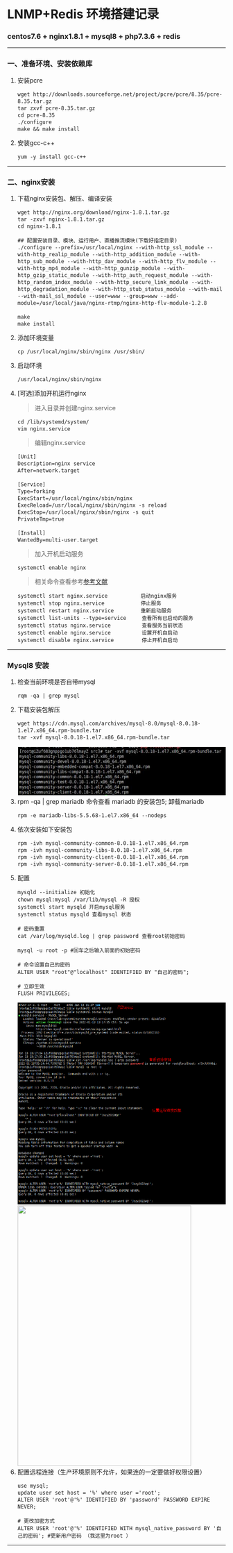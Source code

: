 # LNMP+Redis 环境搭建记录
### centos7.6 + nginx1.8.1 + mysql8 + php7.3.6 + redis
---
### 一、准备环境、安装依赖库
1. 安装pcre
   ```
   wget http://downloads.sourceforge.net/project/pcre/pcre/8.35/pcre-8.35.tar.gz
   tar zxvf pcre-8.35.tar.gz
   cd pcre-8.35
   ./configure
   make && make install
   ```
2. 安装gcc-c++
   ```
   yum -y install gcc-c++
   ```
---
### 二、nginx安装
1. 下载nginx安装包、解压、编译安装
   ```
   wget http://nginx.org/download/nginx-1.8.1.tar.gz
   tar -zxvf nginx-1.8.1.tar.gz
   cd nginx-1.8.1

   ## 配置安装目录、模块、运行用户、直播推流模块(下载好指定目录)
   ./configure --prefix=/usr/local/nginx --with-http_ssl_module --with-http_realip_module --with-http_addition_module --with-http_sub_module --with-http_dav_module --with-http_flv_module --with-http_mp4_module --with-http_gunzip_module --with-http_gzip_static_module --with-http_auth_request_module --with-http_random_index_module --with-http_secure_link_module --with-http_degradation_module --with-http_stub_status_module --with-mail --with-mail_ssl_module --user=www --group=www --add-module=/usr/local/java/nginx-rtmp/nginx-http-flv-module-1.2.8

   make
   make install
   ```
2. 添加环境变量
   ```
   cp /usr/local/nginx/sbin/nginx /usr/sbin/
   ```
3. 启动环境
   ```
   /usr/local/nginx/sbin/nginx 
   ``` 
4. [可选]添加开机运行nginx
   >进入目录并创建nginx.service
   ```
   cd /lib/systemd/system/
   vim nginx.service
   ```
   >编辑nginx.service
   ```
   [Unit]
   Description=nginx service
   After=network.target 
    
   [Service] 
   Type=forking 
   ExecStart=/usr/local/nginx/sbin/nginx
   ExecReload=/usr/local/nginx/sbin/nginx -s reload
   ExecStop=/usr/local/nginx/sbin/nginx -s quit
   PrivateTmp=true 
    
   [Install] 
   WantedBy=multi-user.target
   ```
   >加入开机启动服务
   ```
   systemctl enable nginx
   ```
   >相关命令查看参考[参考文献](https://www.cnblogs.com/jepson6669/p/9131217.html)
   ```
   systemctl start nginx.service　         启动nginx服务
   systemctl stop nginx.service　          停止服务
   systemctl restart nginx.service　       重新启动服务
   systemctl list-units --type=service     查看所有已启动的服务
   systemctl status nginx.service          查看服务当前状态
   systemctl enable nginx.service          设置开机自启动
   systemctl disable nginx.service         停止开机自启动
   ```

---
### Mysql8 安装
1. 检查当前环境是否自带mysql
   ```
   rqm -qa | grep mysql 
   ```   
2. 下载安装包解压
   ```
   wget https://cdn.mysql.com/archives/mysql-8.0/mysql-8.0.18-1.el7.x86_64.rpm-bundle.tar
   tar -xvf mysql-8.0.18-1.el7.x86_64.rpm-bundle.tar
   ```
   ![mysql解压信息](static/images/mysql.jpg)
3. rpm -qa | grep mariadb 命令查看 mariadb 的安装包5; 卸载mariadb
   ```
   rpm -e mariadb-libs-5.5.68-1.el7.x86_64 --nodeps 
   ```
4. 依次安装如下安装包
   ```
   rpm -ivh mysql-community-common-8.0.18-1.el7.x86_64.rpm
   rpm -ivh mysql-community-libs-8.0.18-1.el7.x86_64.rpm
   rpm -ivh mysql-community-client-8.0.18-1.el7.x86_64.rpm
   rpm -ivh mysql-community-server-8.0.18-1.el7.x86_64.rpm
   ```
5. 配置
   ```
   mysqld --initialize 初始化
   chown mysql:mysql /var/lib/mysql -R 授权
   systemctl start mysqld 开启mysql服务
   systemctl status mysqld 查看mysql 状态 

   # 密码重置
   cat /var/log/mysqld.log | grep password 查看root初始密码

   mysql -u root -p #回车之后输入前面的初始密码

   # 命令设置自己的密码
   ALTER USER "root"@"localhost" IDENTIFIED BY "自己的密码";

   # 立即生效
   FLUSH PRIVILEGES; 
   ```
   ![mysql配置信息图示](static/images/mysqlconfig.png)
   <img src="../images/mysqlconfig.png" width="400px" height="600px">
6. 配置远程连接（生产环境原则不允许，如果连的一定要做好权限设置）
   ```
   use mysql;
   update user set host = '%' where user ='root'; 
   ALTER USER 'root'@'%' IDENTIFIED BY 'password' PASSWORD EXPIRE NEVER;  

   # 更改加密方式
   ALTER USER 'root'@'%' IDENTIFIED WITH mysql_native_password BY '自己的密码'; #更新用户密码 （我这里为root ）
   ```
---

   

